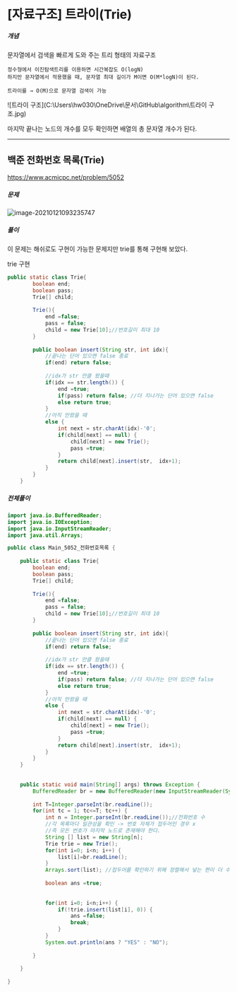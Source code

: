 # [자료구조] 트라이(Trie) 



##### 개념

문자열에서 검색을 빠르게 도와 주는 트리 형태의 자료구조

```
정수형에서 이진탐색트리를 이용하면 시간복잡도 O(logN)
하지만 문자열에서 적용했을 때, 문자열 최대 길이가 M이면 O(M*logN)이 된다.

트라이를 → O(M)으로 문자열 검색이 가능
```

 

![트라이 구조](C:\Users\hw030\OneDrive\문서\GitHub\algorithm\트라이 구조.jpg)

마지막 끝나는 노드의 개수를 모두 확인하면 배열의 총 문자열 개수가 된다.

----



## 백준 전화번호 목록(Trie)

https://www.acmicpc.net/problem/5052

##### 문제

![image-20210121093235747](C:\Users\hw030\AppData\Roaming\Typora\typora-user-images\image-20210121093235747.png)

##### 풀이

이 문제는 해쉬로도 구현이 가능한 문제지만 trie를 통해 구현해 보았다.



trie 구현

```java
public static class Trie{
		boolean end;
		boolean pass;
		Trie[] child;
		
		Trie(){
			end =false;
			pass = false;
			child = new Trie[10];//번호길이 최대 10
		}
		
		public boolean insert(String str, int idx){
			//끝나는 단어 있으면 false 종료
			if(end) return false;
			
			//idx가 str 만클 왔을때
			if(idx == str.length()) {
				end =true;
				if(pass) return false; //더 지나가는 단어 있으면 false
				else return true;
			}
			//아직 안왔을 때
			else {
				int next = str.charAt(idx)-'0';
				if(child[next] == null) {
					child[next] = new Trie();
					pass =true;
				}
				return child[next].insert(str,  idx+1);
			}
		}
	}
```





##### 전체풀이

```java
import java.io.BufferedReader;
import java.io.IOException;
import java.io.InputStreamReader;
import java.util.Arrays;

public class Main_5052_전화번호목록 {
	
	public static class Trie{
		boolean end;
		boolean pass;
		Trie[] child;
		
		Trie(){
			end =false;
			pass = false;
			child = new Trie[10];//번호길이 최대 10
		}
		
		public boolean insert(String str, int idx){
			//끝나는 단어 있으면 false 종료
			if(end) return false;
			
			//idx가 str 만클 왔을때
			if(idx == str.length()) {
				end =true;
				if(pass) return false; //더 지나가는 단어 있으면 false
				else return true;
			}
			//아직 안왔을 때
			else {
				int next = str.charAt(idx)-'0';
				if(child[next] == null) {
					child[next] = new Trie();
					pass =true;
				}
				return child[next].insert(str,  idx+1);
			}
		}
	}
	
	
	public static void main(String[] args) throws Exception {
		BufferedReader br = new BufferedReader(new InputStreamReader(System.in));
		
		int T=Integer.parseInt(br.readLine());
		for(int tc = 1; tc<=T; tc++) {
			int n = Integer.parseInt(br.readLine());//전화번호 수
			//각 목록마다 일관성을 확인 -> 번호 자체가 접두어인 경우 x
			//즉 모든 번호가 마지막 노드로 존재해야 한다.
			String [] list = new String[n];
			Trie trie = new Trie();
			for(int i=0; i<n; i++) {
				list[i]=br.readLine();
			}
			Arrays.sort(list); //접두어를 확인하기 위해 정렬해서 넣는 편이 더 수월
			
			boolean ans =true;
			
			
			for(int i=0; i<n;i++) {
				if(!trie.insert(list[i], 0)) {
					ans =false;
					break;
				}
			}
			System.out.println(ans ? "YES" : "NO");
			
		}
		
	}
	
}

```

